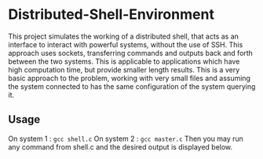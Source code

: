 # Distributed-Shell-Environment

This project simulates the working of a distributed shell, that acts as an interface to interact with powerful systems, without the use of SSH.
This approach uses sockets, transferring commands and outputs back and forth between the two systems. This is applicable to applications which have high computation time, but provide smaller length results. This is a very basic approach to the problem, working with very small files and assuming the system connected to has the same configuration of the system querying it.

## Usage
On system 1 : `gcc shell.c`
On system 2 : `gcc master.c`
Then you may run any command from shell.c and the desired output is displayed below.
